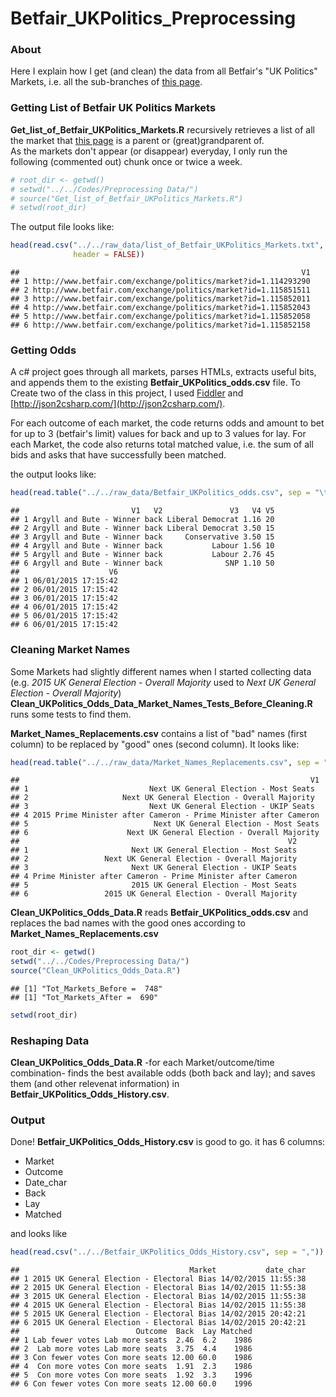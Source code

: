 # Betfair_UKPolitics_Preprocessing

### About

Here I explain how I get (and clean) the data from all Betfair's "UK Politics" Markets, i.e. all the sub-branches of [this page](https://www.betfair.com/exchange/?nodeId=MENU:2707982).

### Getting List of Betfair UK Politics Markets

**Get_list_of_Betfair_UKPolitics_Markets.R** recursively retrieves a list of all the market that [this page](http://www.betfair.com/exchange/?nodeId=MENU:2707982) is a parent or (great)grandparent of.  
As the markets don't appear (or disappear) everyday, I only run the following (commented out) chunk once or twice a week.

```r
# root_dir <- getwd()
# setwd("../../Codes/Preprocessing Data/")
# source("Get_list_of_Betfair_UKPolitics_Markets.R")
# setwd(root_dir)
```

The output file looks like:

```r
head(read.csv("../../raw_data/list_of_Betfair_UKPolitics_Markets.txt", 
              header = FALSE))
```

```
##                                                               V1
## 1 http://www.betfair.com/exchange/politics/market?id=1.114293290
## 2 http://www.betfair.com/exchange/politics/market?id=1.115851511
## 3 http://www.betfair.com/exchange/politics/market?id=1.115852011
## 4 http://www.betfair.com/exchange/politics/market?id=1.115852043
## 5 http://www.betfair.com/exchange/politics/market?id=1.115852058
## 6 http://www.betfair.com/exchange/politics/market?id=1.115852158
```

### Getting Odds

A c# project goes through all markets, parses HTMLs, extracts useful bits, and appends them to the existing **Betfair_UKPolitics_odds.csv** file. 
To Create two of the class in this project, I used [Fiddler](http://www.telerik.com/fiddler) and [http://json2csharp.com/](http://json2csharp.com/).

For each outcome of each market, the code returns odds and amount to bet for up to 3 (betfair's limit) values for back and up to 3 values for lay. 
For each Market, the code also returns total matched value, i.e. the sum of all bids and asks that have successfully been matched.

the output looks like:

```r
head(read.table("../../raw_data/Betfair_UKPolitics_odds.csv", sep = "\t"))
```

```
##                         V1   V2               V3   V4 V5
## 1 Argyll and Bute - Winner back Liberal Democrat 1.16 20
## 2 Argyll and Bute - Winner back Liberal Democrat 3.50 15
## 3 Argyll and Bute - Winner back     Conservative 3.50 15
## 4 Argyll and Bute - Winner back           Labour 1.56 10
## 5 Argyll and Bute - Winner back           Labour 2.76 45
## 6 Argyll and Bute - Winner back              SNP 1.10 50
##                    V6
## 1 06/01/2015 17:15:42
## 2 06/01/2015 17:15:42
## 3 06/01/2015 17:15:42
## 4 06/01/2015 17:15:42
## 5 06/01/2015 17:15:42
## 6 06/01/2015 17:15:42
```

### Cleaning Market Names

Some Markets had slightly different names when I started collecting data (e.g. *2015 UK General Election - Overall Majority* used to *Next UK General Election - Overall Majority*) 
**Clean_UKPolitics_Odds_Data_Market_Names_Tests_Before_Cleaning.R** runs some tests to find them.

**Market_Names_Replacements.csv** contains a list of "bad" names (first column) to be replaced by "good" ones (second column). It looks like:


```r
head(read.table("../../raw_data/Market_Names_Replacements.csv", sep = "\t"))
```

```
##                                                                 V1
## 1                           Next UK General Election - Most Seats 
## 2                     Next UK General Election - Overall Majority 
## 3                           Next UK General Election - UKIP Seats 
## 4 2015 Prime Minister after Cameron - Prime Minister after Cameron
## 5                            Next UK General Election - Most Seats
## 6                      Next UK General Election - Overall Majority
##                                                            V2
## 1                       Next UK General Election - Most Seats
## 2                 Next UK General Election - Overall Majority
## 3                       Next UK General Election - UKIP Seats
## 4 Prime Minister after Cameron - Prime Minister after Cameron
## 5                       2015 UK General Election - Most Seats
## 6                 2015 UK General Election - Overall Majority
```

**Clean_UKPolitics_Odds_Data.R** reads **Betfair_UKPolitics_odds.csv** and replaces the bad names with the good ones according to **Market_Names_Replacements.csv**


```r
root_dir <- getwd()
setwd("../../Codes/Preprocessing Data/")
source("Clean_UKPolitics_Odds_Data.R")
```

```
## [1] "Tot_Markets_Before =  748"
## [1] "Tot_Markets_After =  690"
```

```r
setwd(root_dir)
```

### Reshaping Data

**Clean_UKPolitics_Odds_Data.R** -for each Market/outcome/time combination- finds the best available odds (both back and lay); and saves them (and other relevenat information) in **Betfair_UKPolitics_Odds_History.csv**.

### Output 

Done! **Betfair_UKPolitics_Odds_History.csv** is good to go. it has 6 columns:

- Market 
- Outcome
- Date_char
- Back
- Lay
- Matched

and looks like


```r
head(read.csv("../../Betfair_UKPolitics_Odds_History.csv", sep = ","))
```

```
##                                      Market           date_char
## 1 2015 UK General Election - Electoral Bias 14/02/2015 11:55:38
## 2 2015 UK General Election - Electoral Bias 14/02/2015 11:55:38
## 3 2015 UK General Election - Electoral Bias 14/02/2015 11:55:38
## 4 2015 UK General Election - Electoral Bias 14/02/2015 11:55:38
## 5 2015 UK General Election - Electoral Bias 14/02/2015 20:42:21
## 6 2015 UK General Election - Electoral Bias 14/02/2015 20:42:21
##                          Outcome  Back  Lay Matched
## 1 Lab fewer votes Lab more seats  2.46  6.2    1986
## 2  Lab more votes Lab more seats  3.75  4.4    1986
## 3 Con fewer votes Con more seats 12.00 60.0    1986
## 4  Con more votes Con more seats  1.91  2.3    1986
## 5  Con more votes Con more seats  1.92  3.3    1996
## 6 Con fewer votes Con more seats 12.00 60.0    1996
```
